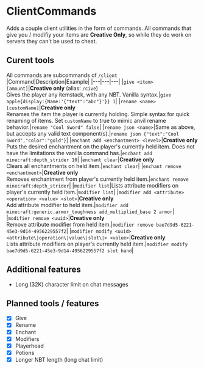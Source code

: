 # ClientCommands

Adds a couple client utilities in the form of commands. All commands that give you / modifiy your items are **Creative Only**, so while they do work on servers they can't be used to cheat.

## Curent tools

All commands are subcommands of `/client`
|Command|Description|Example|
|---|---|---|
|`give <item> [amount]`|**Creative only** (alias: `/cive`)<br>Gives the player any itemstack, with any NBT. Vanilla syntax.|`give apple{display:{Name:'{"text":"abc"}'}} 1`|
|`rename <name> [customName]`|**Creative only**<br>Renames the item the player is currently holding. Simple syntax for quick renaming of items. Set `customName` to true to mimic anvil rename behavior.|`rename "Cool Sword" false`|
|`rename json <name>`|Same as above, but accepts any valid text component(s).|`rename json {"text":"Cool Sword","color":"gold"}`|
|`enchant add <enchantment> <level>`|**Creative only**<br>Puts the desired enchantment on the player's currently held item. Does not have the limitations the vanilla command has.|`enchant add minecraft:depth_strider 10`|
|`enchant clear`|**Creative only**<br>Clears all enchantments on held item.|`enchant clear`|
|`enchant remove <enchantment>`|**Creative only**<br>Removes enchantment from player's currently held item.|`enchant remove minecraft:depth_strider`|
|`modifier list`|Lists attribute modifiers on player's currently held item.|`modifier list`|
|`modifier add <attribute> <operation> <value> <slot>`|**Creative only**<br>Add attribute modifier to held item.|`modifier add minecraft:generic.armor_toughness add_multiplied_base 2 armor`|
|`modifier remove <uuid>`|**Creative only**<br>Remove attribute modifier from held item.|`modifier remove bae7d9d5-6221-45e3-9d14-4956229557f2`|
|`modifier modify <uuid> <attribute\|operation\|value\|slot\|> <value>`|**Creative only**<br>Lists attribute modifiers on player's currently held item.|`modifier modify bae7d9d5-6221-45e3-9d14-4956229557f2 slot hand`|

## Additional features
- Long (32K) character limit on chat messages

## Planned tools / features
- [x] Give
- [x] Rename
- [x] Enchant
- [x] Modifiers
- [x] Playerhead
- [x] Potions
- [x] Longer NBT length (long chat limit)
